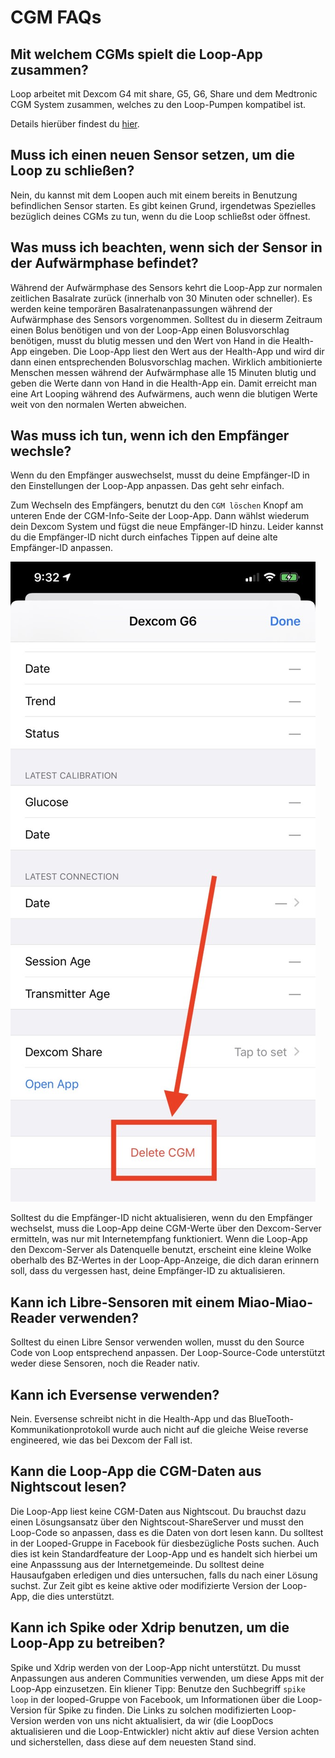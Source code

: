 # CGM FAQs

## Mit welchem CGMs spielt die Loop-App zusammen?

Loop arbeitet mit Dexcom G4 mit share, G5, G6, Share und dem Medtronic CGM System zusammen, welches zu den Loop-Pumpen kompatibel ist.

Details hierüber findest du [hier](../build/step4.md).

## Muss ich einen neuen Sensor setzen, um die Loop zu schließen?

Nein, du kannst mit dem Loopen auch mit einem bereits in Benutzung befindlichen Sensor starten. Es gibt keinen Grund, irgendetwas Spezielles bezüglich deines CGMs zu tun, wenn du die Loop schließst oder öffnest.

## Was muss ich beachten, wenn sich der Sensor in der Aufwärmphase befindet?

Während der Aufwärmphase des Sensors kehrt die Loop-App zur normalen zeitlichen Basalrate zurück (innerhalb von 30 Minuten oder schneller). Es werden keine temporären Basalratenanpassungen während der Aufwärmphase des Sensors vorgenommen. Solltest du in dieserm Zeitraum einen Bolus benötigen und von der Loop-App einen Bolusvorschlag benötigen, musst du blutig messen und den Wert von Hand in die Health-App eingeben. Die Loop-App liest den Wert aus der Health-App und wird dir dann einen entsprechenden Bolusvorschlag machen. Wirklich ambitionierte Menschen messen während der Aufwärmphase alle 15 Minuten blutig und geben die Werte dann von Hand in die Health-App ein. Damit erreicht man eine Art Looping während des Aufwärmens, auch wenn die blutigen Werte weit von den normalen Werten abweichen.

## Was muss ich tun, wenn ich den Empfänger wechsle?

Wenn du den Empfänger auswechselst, musst du deine Empfänger-ID in den Einstellungen der Loop-App anpassen. Das geht sehr einfach.

Zum Wechseln des Empfängers, benutzt du den `CGM löschen` Knopf am unteren Ende der CGM-Info-Seite der Loop-App. Dann wählst wiederum dein Dexcom System und fügst die neue Empfänger-ID hinzu. Leider kannst du die Empfänger-ID nicht durch einfaches Tippen auf deine alte Empfänger-ID anpassen.

![img/delete-cgm.jpg](img/delete-cgm.jpg)

Solltest du die Empfänger-ID nicht aktualisieren, wenn du den Empfänger wechselst, muss die Loop-App deine CGM-Werte über den Dexcom-Server ermitteln, was nur mit Internetempfang funktioniert. Wenn die Loop-App den Dexcom-Server als Datenquelle benutzt, erscheint eine kleine Wolke oberhalb des BZ-Wertes in der Loop-App-Anzeige, die dich daran erinnern soll, dass du vergessen hast, deine Empfänger-ID zu aktualisieren.

## Kann ich Libre-Sensoren mit einem Miao-Miao-Reader verwenden?

Solltest du einen Libre Sensor verwenden wollen, musst du den Source Code von Loop entsprechend anpassen. Der Loop-Source-Code unterstützt weder diese Sensoren, noch die Reader nativ.

## Kann ich Eversense verwenden?

Nein. Eversense schreibt nicht in die Health-App und das BlueTooth-Kommunikationprotokoll wurde auch nicht auf die gleiche Weise reverse engineered, wie das bei Dexcom der Fall ist.

## Kann die Loop-App die CGM-Daten aus Nightscout lesen?

Die Loop-App liest keine CGM-Daten aus Nightscout. Du brauchst dazu einen Lösungsansatz über den Nightscout-ShareServer und musst den Loop-Code so anpassen, dass es die Daten von dort lesen kann. Du solltest in der Looped-Gruppe in Facebook für diesbezügliche Posts suchen. Auch dies ist kein Standardfeature der Loop-App und es handelt sich hierbei um eine Anpasssung aus der Internetgemeinde. Du solltest deine Hausaufgaben erledigen und dies untersuchen, falls du nach einer Lösung suchst. Zur Zeit gibt es keine aktive oder modifizierte Version der Loop-App, die dies unterstützt.

## Kann ich Spike oder Xdrip benutzen, um die Loop-App zu betreiben?

Spike und Xdrip werden von der Loop-App nicht unterstützt. Du musst Anpassungen aus anderen Communities verwenden, um diese Apps mit der Loop-App einzusetzen. Ein kliener Tipp: Benutze den Suchbegriff `spike loop` in der looped-Gruppe von Facebook, um Informationen über die Loop-Version für Spike zu finden. Die Links zu solchen modifizierten Loop-Version werden von uns nicht aktualisiert, da wir (die LoopDocs aktualisieren und die Loop-Entwickler) nicht aktiv auf diese Version achten und sicherstellen, dass diese auf dem neuesten Stand sind.

